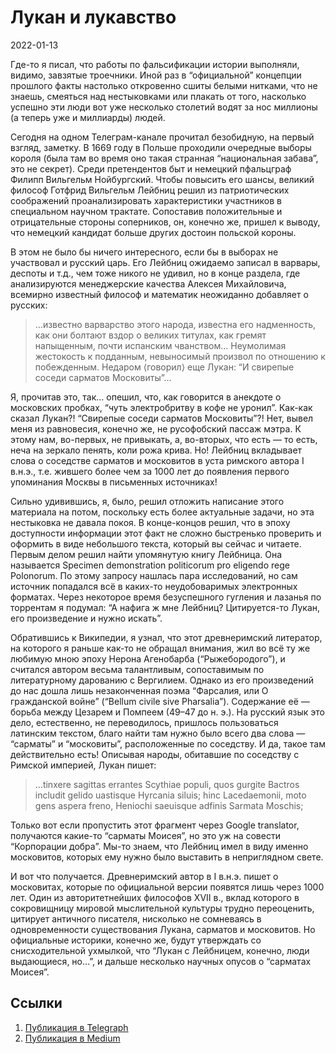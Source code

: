 # Лукан и лукавство


<p class="text-end time-holder"><time>2022-01-13</time></p>

Где-то я писал, что работы по фальсификации истории выполняли, видимо,
завзятые троечники. Иной раз в “официальной” концепции прошлого факты
настолько откровенно сшиты белыми нитками, что не знаешь, смеяться над
нестыковками или плакать от того, насколько успешно эти люди вот уже
несколько столетий водят за нос миллионы (а теперь уже и миллиарды)
людей.

Сегодня на одном Телеграм-канале прочитал безобидную, на первый взгляд,
заметку. В 1669 году в Польше проходили очередные выборы короля (была
там во время оно такая странная “национальная забава”, это не секрет).
Среди претендентов быт и немецкий пфальцграф Филипп Вильгельм
Нойбургский. Чтобы повысить его шансы, великий философ Готфрид
Вильгельм Лейбниц решил из патриотических соображений проанализировать
характеристики участников в специальном научном трактате. Сопоставив
положительные и отрицательные стороны соперников, он, конечно же,
пришел к выводу, что немецкий кандидат больше других достоин польской
короны.

В этом не было бы ничего интересного, если бы в выборах не участвовал и
русский царь. Его Лейбниц ожидаемо записал в варвары, деспоты и т.д.,
чем тоже никого не удивил, но в конце раздела, где анализируются
менеджерские качества Алексея Михайловича, всемирно известный философ и
математик неожиданно добавляет о русских:

> …известно варварство этого народа, известна его надменность, как они
> болтают вздор о великих титулах, как гремят напыщенным, почти
> испанским чванством… Неумолимая жестокость к подданным, невыносимый
> произвол по отношению к побежденным. Недаром ⟨говорил⟩ еще Лукан: “И
> свирепые соседи сарматов Московиты”…

Я, прочитав это, так… опешил, что, как говорится в анекдоте о
московских пробках, “чуть электробритву в кофе не уронил”. Как-как
сказал Лукан?! “Свирепые соседи сарматов Московиты”?! Нет, вывел меня
из равновесия, конечно же, не русофобский пассаж мэтра. К этому нам,
во-первых, не привыкать, а, во-вторых, что есть — то есть, неча на
зеркало пенять, коли рожа крива. Но! Лейбниц вкладывает слова о
соседстве сарматов и московитов в уста римского автора I в.н.э., т.е.
жившего более чем за 1000 лет до появления первого упоминания Москвы в
письменных источниках!

Сильно удивившись, я, было, решил отложить написание этого материала на
потом, поскольку есть более актуальные задачи, но эта нестыковка не
давала покоя. В конце-концов решил, что в эпоху доступности информации
этот факт не сложно быстренько проверить и оформить в виде небольшого
текста, который вы сейчас и читаете. Первым делом решил найти
упомянутую книгу Лейбница. Она называется Specimen demonstration
politicorum pro eligendo rege Polonorum. По этому запросу нашлась пара
исследований, но сам источник попадался всё в каких-то неудобоваримых
электронных форматах. Через некоторое время безуспешного гугления и
лазанья по торрентам я подумал: “А нафига ж мне Лейбниц? Цитируется-то
Лукан, его произведение и нужно искать”.

Обратившись к Википедии, я узнал, что этот древнеримский литератор, на
которого я раньше как-то не обращал внимания, жил во всё ту же любимую
мною эпоху Нерона Агенобарба (“Рыжебородого”), и считался автором
весьма талантливым, сопоставимым по литературному дарованию с
Вергилием. Однако из его произведений до нас дошла лишь незаконченная
поэма “Фарсалия, или О гражданской войне” (“Bellum civile sive
Pharsalia”). Содержание её — борьба между Цезарем и Помпеем (49–47 до
н. э.). На русский язык это дело, естественно, не переводилось,
пришлось пользоваться латинским текстом, благо найти там нужно было
всего два слова — “сарматы” и “московиты”, расположенные по соседству.
И да, такое там действительно есть! Описывая народы, обитавшие по
соседству с Римской империей, Лукан пишет:

> …tinxere sagittas
> errantes Scythiae populi, quos gurgite Bactros
> includit gelido uastisque Hyrcania siluis;
> hinc Lacedaemonii, moto gens aspera freno,
> Heniochi saeuisque adfinis Sarmata Moschis;

Только вот если пропустить этот фрагмент через Google translator,
получаются какие-то “сарматы Моисея”, но это уж на совести “Корпорации
добра”. Мы-то знаем, что Лейбниц имел в виду именно московитов, которых
ему нужно было выставить в неприглядном свете.

И вот что получается. Древнеримский автор в I в.н.э. пишет о
московитах, которые по официальной версии появятся лишь через 1000 лет.
Один из авторитетнейших философов XVII в., вклад которого в
сокровищницу мировой мыслительной культуры трудно переоценить, цитирует
античного писателя, нисколько не сомневаясь в одновременности
существования Лукана, сарматов и московитов. Но официальные историки,
конечно же, будут утверждать со снисходительной ухмылкой, что “Лукан с
Лейбницем, конечно, люди выдающиеся, но…”, и дальше несколько научных
опусов о “сарматах Моисея”.


## Ссылки

1. [Публикация в Telegraph](https://telegra.ph/Lukan-i-lukavstvo-01-12)
1. [Публикация в Medium](https://yababay.medium.com/лукан-и-лукавство-21e4fa5930c3)


